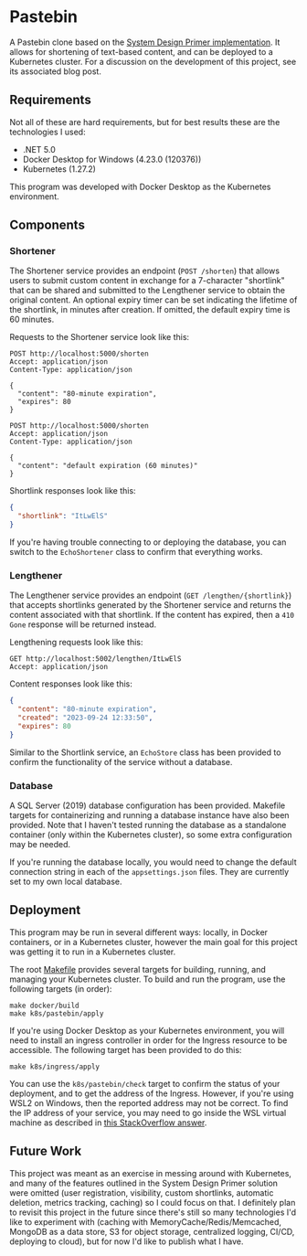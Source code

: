 # Pastebin

A Pastebin clone based on the [System Design Primer implementation](https://github.com/donnemartin/system-design-primer/blob/master/solutions/system_design/pastebin/README.md). It allows for shortening of text-based content, and can be deployed to a Kubernetes cluster. For a discussion on the development of this project, see its associated blog post.

## Requirements

Not all of these are hard requirements, but for best results these are the technologies I used:

* .NET 5.0
* Docker Desktop for Windows (4.23.0 (120376))
* Kubernetes (1.27.2)

This program was developed with Docker Desktop as the Kubernetes environment.

## Components

### Shortener

The Shortener service provides an endpoint (`POST /shorten`) that allows users to submit custom content in exchange for a 7-character "shortlink" that can be shared and submitted to the Lengthener service to obtain the original content. An optional expiry timer can be set indicating the lifetime of the shortlink, in minutes after creation. If omitted, the default expiry time is 60 minutes.

Requests to the Shortener service look like this:

```http request
POST http://localhost:5000/shorten
Accept: application/json
Content-Type: application/json

{
  "content": "80-minute expiration",
  "expires": 80
}
```

```http request
POST http://localhost:5000/shorten
Accept: application/json
Content-Type: application/json

{
  "content": "default expiration (60 minutes)"
}
```

Shortlink responses look like this:

```json
{
  "shortlink": "ItLwElS"
}
```

If you're having trouble connecting to or deploying the database, you can switch to the `EchoShortener` class to confirm that everything works.

### Lengthener

The Lengthener service provides an endpoint (`GET /lengthen/{shortlink}`) that accepts shortlinks generated by the Shortener service and returns the content associated with that shortlink. If the content has expired, then a `410 Gone` response will be returned instead.

Lengthening requests look like this:

```http request
GET http://localhost:5002/lengthen/ItLwElS
Accept: application/json
```

Content responses look like this:

```json
{
  "content": "80-minute expiration",
  "created": "2023-09-24 12:33:50",
  "expires": 80
}
```

Similar to the Shortlink service, an `EchoStore` class has been provided to confirm the functionality of the service without a database.

### Database

A SQL Server (2019) database configuration has been provided. Makefile targets for containerizing and running a database instance have also been provided. Note that I haven't tested running the database as a standalone container (only within the Kubernetes cluster), so some extra configuration may be needed.

If you're running the database locally, you would need to change the default connection string in each of the `appsettings.json` files. They are currently set to my own local database.

## Deployment

This program may be run in several different ways: locally, in Docker containers, or in a Kubernetes cluster, however the main goal for this project was getting it to run in a Kubernetes cluster.

The root [Makefile](Makefile) provides several targets for building, running, and managing your Kubernetes cluster. To build and run the program, use the following targets (in order):

```shell
make docker/build
make k8s/pastebin/apply
```

If you're using Docker Desktop as your Kubernetes environment, you will need to install an ingress controller in order for the Ingress resource to be accessible. The following target has been provided to do this:

```shell
make k8s/ingress/apply
```

You can use the `k8s/pastebin/check` target to confirm the status of your deployment, and to get the address of the Ingress. However, if you're using WSL2 on Windows, then the reported address may not be correct. To find the IP address of your service, you may need to go inside the WSL virtual machine as described in [this StackOverflow answer](https://stackoverflow.com/a/69113528).

## Future Work

This project was meant as an exercise in messing around with Kubernetes, and many of the features outlined in the System Design Primer solution were omitted (user registration, visibility, custom shortlinks, automatic deletion, metrics tracking, caching) so I could focus on that. I definitely plan to revisit this project in the future since there's still so many technologies I'd like to experiment with (caching with MemoryCache/Redis/Memcached, MongoDB as a data store, S3 for object storage, centralized logging, CI/CD, deploying to cloud), but for now I'd like to publish what I have.
